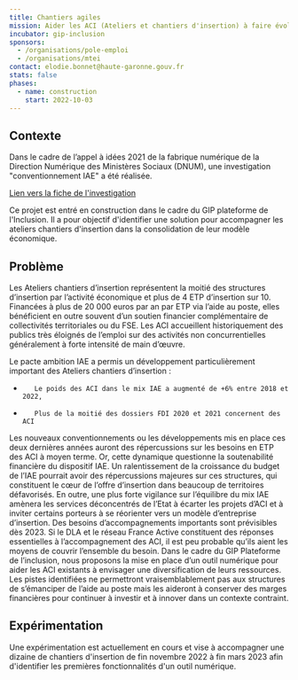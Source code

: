 ```yaml
---
title: Chantiers agiles
mission: Aider les ACI (Ateliers et chantiers d'insertion) à faire évoluer leurs modèles économiques
incubator: gip-inclusion
sponsors:
  - /organisations/pole-emploi
  - /organisations/mtei
contact: elodie.bonnet@haute-garonne.gouv.fr
stats: false
phases:
  - name: construction
    start: 2022-10-03
---
```

## Contexte
Dans le cadre de l’appel à idées 2021 de la fabrique numérique de la Direction Numérique des Ministères Sociaux (DNUM), une investigation "conventionnement IAE" a été réalisée.

[Lien vers la fiche de l'investigation](https://beta.gouv.fr/startups/conventionnement.iae.html)

Ce projet est entré en construction dans le cadre du GIP plateforme de l'Inclusion. Il a pour objectif d'identifier une solution pour accompagner les ateliers chantiers d'insertion dans la consolidation de leur modèle économique.

## Problème
Les Ateliers chantiers d’insertion représentent la moitié des structures d’insertion par l’activité économique et plus de 4 ETP d’insertion sur 10. Financées à plus de 20 000 euros par an par ETP via l’aide au poste, elles bénéficient en outre souvent d’un soutien financier complémentaire de collectivités territoriales ou du FSE. Les ACI accueillent historiquement des publics très éloignés de l’emploi sur des activités non concurrentielles généralement à forte intensité de main d’œuvre.

Le pacte ambition IAE a permis un développement particulièrement important des Ateliers chantiers d’insertion :
-        Le poids des ACI dans le mix IAE a augmenté de +6% entre 2018 et 2022,
-        Plus de la moitié des dossiers FDI 2020 et 2021 concernent des ACI

Les nouveaux conventionnements ou les développements mis en place ces deux dernières années auront des répercussions sur les besoins en ETP des ACI à moyen terme. Or, cette dynamique questionne la soutenabilité financière du dispositif IAE.
Un ralentissement de la croissance du budget de l’IAE pourrait avoir des répercussions majeures sur ces structures, qui constituent le cœur de l’offre d’insertion dans beaucoup de territoires défavorisés. En outre, une plus forte vigilance sur l’équilibre du mix IAE amènera les services déconcentrés de l’Etat à écarter les projets d’ACI et à inviter certains porteurs à se réorienter vers un modèle d’entreprise d’insertion.  Des besoins d’accompagnements importants sont prévisibles dès 2023. 
Si le DLA et le réseau France Active constituent des réponses essentielles à l’accompagnement des ACI, il est peu probable qu’ils aient les moyens de couvrir l’ensemble du besoin. Dans le cadre du GIP Plateforme de l’inclusion, nous proposons la mise en place d’un outil numérique pour aider les ACI existants à envisager une diversification de leurs ressources. Les pistes identifiées ne permettront vraisemblablement pas aux structures de s’émanciper de l’aide au poste mais les aideront à conserver des marges financières pour continuer à investir et à innover dans un contexte contraint.

## Expérimentation

Une expérimentation est actuellement en cours et vise à accompagner une dizaine de chantiers d'insertion de fin novembre 2022 à fin mars 2023 afin d'identifier les premières fonctionnalités d'un outil numérique.
